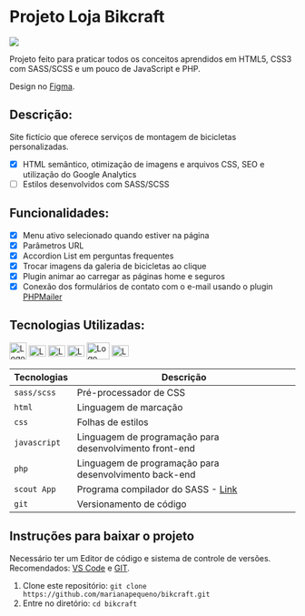 # Projeto Loja Bikcraft
![](img/bikcraft.png)

Projeto feito para praticar todos os conceitos aprendidos em HTML5, CSS3 com SASS/SCSS e um pouco de JavaScript e PHP.

Design no [Figma](https://www.figma.com/file/2MpYDrRf4PMODmO7H9YbMB/bikcraft?node-id=0%3A1).

## Descrição: 
Site fictício que oferece serviços de montagem de bicicletas personalizadas. 
* [x] HTML semântico, otimização de imagens e arquivos CSS, SEO e utilização do Google Analytics
* [ ] Estilos desenvolvidos com SASS/SCSS

## Funcionalidades: 
* [x] Menu ativo selecionado quando estiver na página
* [x] Parâmetros URL
* [x] Accordion List em perguntas frequentes
* [x] Trocar imagens da galeria de bicicletas ao clique
* [x] Plugin animar ao carregar as páginas home e seguros
* [x] Conexão dos formulários de contato com o e-mail usando o plugin [PHPMailer](https://github.com/PHPMailer/PHPMailer)

## Tecnologias Utilizadas:
<div>
  <a href="https://sass-lang.com/"><img align="center" alt="Logo SASS" height="30" width="30" src="https://cdn.jsdelivr.net/gh/devicons/devicon/icons/sass/sass-original.svg" /></a>
  <a href="https://www.w3.org/standards/webdesign/htmlcss"><img align="center" alt="Logo HTML" height="20" width="30" src="https://cdn.jsdelivr.net/gh/devicons/devicon/icons/html5/html5-plain.svg"/></a>
  <a href="https://www.w3.org/standards/webdesign/htmlcss"><img align="center" alt="Logo CSS" height="20" width="30" src="https://cdn.jsdelivr.net/gh/devicons/devicon/icons/css3/css3-plain.svg" /></a>
  <a href="https://developer.mozilla.org/pt-BR/docs/Web/JavaScript"><img align="center" alt="Logo JavaScript" height="20" width="30" src="https://cdn.jsdelivr.net/gh/devicons/devicon/icons/javascript/javascript-original.svg" /></a>
  <a href="https://www.php.net/"><img align="center" alt="Logo do jQuery" height="30" width="40" src="https://cdn.jsdelivr.net/gh/devicons/devicon/icons/php/php-original.svg"/></a>
  <a href="https://git-scm.com/"><img align="center" alt="Logo do Git" height="20" width="30" src="https://cdn.jsdelivr.net/gh/devicons/devicon/icons/git/git-plain.svg" /></a>
</div>

| Tecnologias | Descrição |
| --- | --- |
| `sass/scss` | Pré-processador de CSS|
| `html` | Linguagem de marcação|
| `css` | Folhas de estilos|
| `javascript`| Linguagem de programação para desenvolvimento front-end|
| `php` | Linguagem de programação para desenvolvimento back-end|
| `scout App` | Programa compilador do SASS - [Link](http://scout-app.io/)|
| `git` | Versionamento de código|

## Instruções para baixar o projeto
Necessário ter um Editor de código e sistema de controle de versões. Recomendados: [VS Code](https://code.visualstudio.com/download) e [GIT](https://git-scm.com/downloads).

1. Clone este repositório: `git clone https://github.com/marianapequeno/bikcraft.git`
2. Entre no diretório: `cd bikcraft`